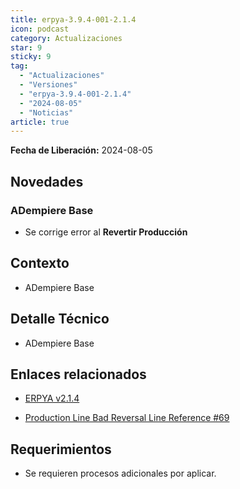 ```yaml
---
title: erpya-3.9.4-001-2.1.4
icon: podcast
category: Actualizaciones
star: 9
sticky: 9
tag:
  - "Actualizaciones"
  - "Versiones"
  - "erpya-3.9.4-001-2.1.4"
  - "2024-08-05"
  - "Noticias"
article: true
---
```


**Fecha de Liberación:** 2024-08-05

## Novedades

### ADempiere Base

- Se corrige error al **Revertir Producción**

## Contexto

- ADempiere Base

## Detalle Técnico

- ADempiere Base

## Enlaces relacionados

- [ERPYA v2.1.4](https://github.com/erpya/adempiere_patch_zk/releases/tag/2.1.4)

- [Production Line Bad Reversal Line Reference #69](https://github.com/erpcya/adempiere/issues/69)

## Requerimientos

- Se requieren procesos adicionales por aplicar.
